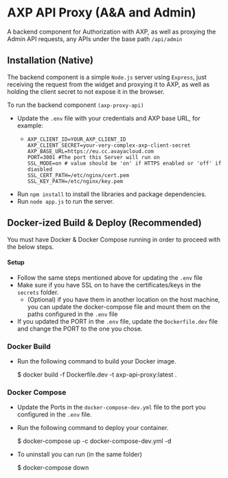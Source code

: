 # AXP API Proxy (A&A and Admin)

A backend component for Authorization with AXP, as well as proxying the Admin API requests, any APIs under the base path `/api/admin`

## Installation (Native)

The backend component is a simple `Node.js` server using `Express`, just receiving the request from the widget and proxying it to AXP, as well as holding the client secret to not expose it in the browser.

To run the backend component `(axp-proxy-api)`

- Update the `.env` file with your credentials and AXP base URL, for example:
  - ```env
    AXP_CLIENT_ID=YOUR_AXP_CLIENT_ID
    AXP_CLIENT_SECRET=your-very-complex-axp-client-secret
    AXP_BASE_URL=https://eu.cc.avayacloud.com
    PORT=3001 #The port this Server will run on
    SSL_MODE=on # value should be 'on' if HTTPS enabled or 'off' if diasbled
    SSL_CERT_PATH=/etc/nginx/cert.pem
    SSL_KEY_PATH=/etc/nginx/key.pem
    ```
- Run `npm install` to install the libraries and package dependencies.
- Run `node app.js` to run the server.

## Docker-ized Build & Deploy (Recommended)

  You must have Docker & Docker Compose running in order to proceed with the below steps.

#### Setup
- Follow the same steps mentioned above for updating the `.env` file
- Make sure if you have SSL on to have the certificates/keys in the `secrets` folder.
  - (Optional) if you have them in another location on the host machine, you can update the docker-compose file and mount them on the paths configured in the `.env` file
- If you updated the PORT in the `.env` file, update the `Dockerfile.dev` file and change the PORT to the one you chose.

### Docker Build
- Run the following command to build your Docker image.

  $ docker build -f Dockerfile.dev -t axp-api-proxy:latest .

### Docker Compose
- Update the Ports in the `docker-compose-dev.yml` file to the port you configured in the `.env` file.
- Run the following command to deploy your container.

  $ docker-compose up -c docker-compose-dev.yml -d

- To uninstall you can run (in the same folder)

  $ docker-compose down


